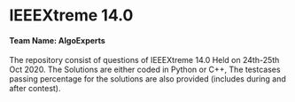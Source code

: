 # IEEEXtreme 14.0
#### Team Name: AlgoExperts

The repository consist of questions of IEEEXtreme 14.0 Held on 24th-25th Oct 2020.
The Solutions are either coded in Python or C++, The testcases passing percentage for the solutions are also provided (includes during and after contest).
